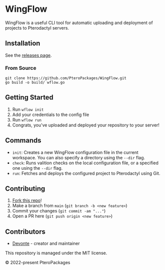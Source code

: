 # WingFlow
WingFlow is a useful CLI tool for automatic uploading and deployment of projects to Pterodactyl servers.

## Installation
See the [releases page](https://github.com/PteroPackages/WingFlow/releases).

### From Source
```
git clone https://github.com/PteroPackages/WingFlow.git
go build -o build/ wflow.go
```

## Getting Started
1. Run `wflow init`
2. Add your credentials to the config file
3. Run `wflow run`
4. Congrats, you've uploaded and deployed your repository to your server!

## Commands
* `init`: Creates a new WingFlow configuration file in the current workspace. You can also specify a directory using the `--dir` flag.
* `check`: Runs valition checks on the local configuration file, or a specified one using the `--dir` flag.
* `run`: Fetches and deploys the configured project to Pterodactyl using Git.

## Contributing
1. [Fork this repo](https://github.com/PteroPackages/WingFlow/fork)!
2. Make a branch from `main` (`git branch -b <new feature>`)
3. Commit your changes (`git commit -am "..."`)
4. Open a PR here (`git push origin <new feature>`)

## Contributors
* [Devonte](https://github.com/devnote-dev) - creator and maintainer

This repository is managed under the MIT license.

© 2022-present PteroPackages
